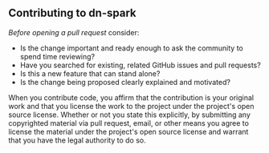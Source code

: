 ## Contributing to dn-spark

*Before opening a pull request* consider:

- Is the change important and ready enough to ask the community to spend time reviewing?
- Have you searched for existing, related GitHub issues and pull requests?
- Is this a new feature that can stand alone?
- Is the change being proposed clearly explained and motivated?

When you contribute code, you affirm that the contribution is your original work and that you 
license the work to the project under the project's open source license. Whether or not you 
state this explicitly, by submitting any copyrighted material via pull request, email, or 
other means you agree to license the material under the project's open source license and 
warrant that you have the legal authority to do so.
